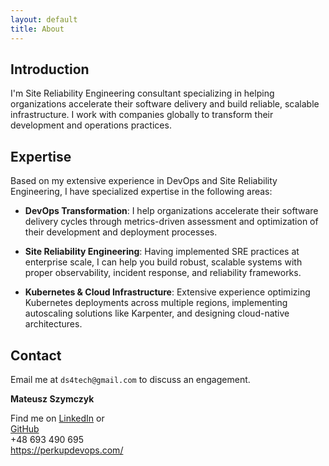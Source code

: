 ```yaml
---
layout: default
title: About
---
```


## Introduction

I'm Site Reliability Engineering consultant specializing in helping organizations accelerate their software delivery and build reliable, scalable infrastructure. I work with companies globally to transform their development and operations practices.

## Expertise

Based on my extensive experience in DevOps and Site Reliability Engineering, I have specialized expertise in the following areas:

* **DevOps Transformation**: I help organizations accelerate their software delivery cycles through metrics-driven assessment and optimization of their development and deployment processes.

* **Site Reliability Engineering**: Having implemented SRE practices at enterprise scale, I can help you build robust, scalable systems with proper observability, incident response, and reliability frameworks.

* **Kubernetes & Cloud Infrastructure**: Extensive experience optimizing Kubernetes deployments across multiple regions, implementing autoscaling solutions like Karpenter, and designing cloud-native architectures.


## Contact

Email me at `ds4tech@gmail.com` to discuss an engagement.

**Mateusz Szymczyk**<br/>

Find me on [LinkedIn](https://www.linkedin.com/in/mat-szymczyk/) or 
<br/> [GitHub](https://github.com/ds4tech)
<br/> +48 693 490 695
<br/> https://perkupdevops.com/
